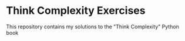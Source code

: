 # Think Complexity Exercises

This repository contains my solutions to the "Think Complexity" Python book

